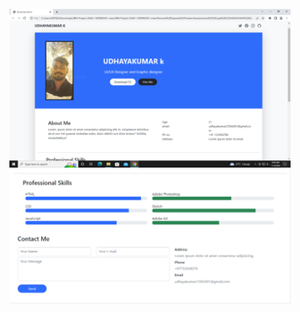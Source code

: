 ![](https://github.com/IBM-EPBL/IBM-Project-25441-1659963561/blob/main/Personal%20Expense%20Tracker/Assessments/M2%20Lead%20(UDHAYAKUMAR%20K)/Assignment%201/Output%20Screenshot/1.PNG)
![](https://github.com/IBM-EPBL/IBM-Project-25441-1659963561/blob/main/Personal%20Expense%20Tracker/Assessments/M2%20Lead%20(UDHAYAKUMAR%20K)/Assignment%201/Output%20Screenshot/2.png)
